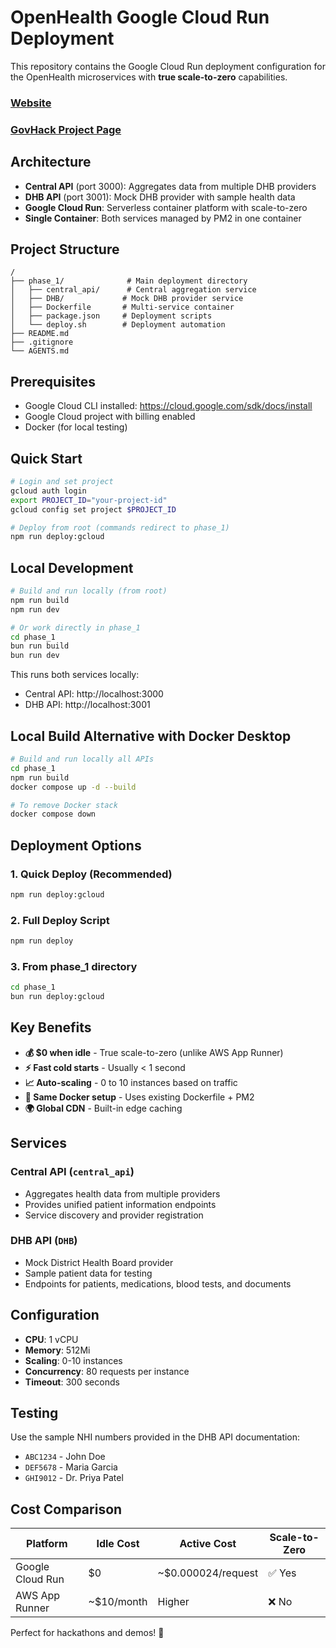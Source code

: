 # OpenHealth Google Cloud Run Deployment

This repository contains the Google Cloud Run deployment configuration for the OpenHealth microservices with **true scale-to-zero** capabilities.

 ### [Website](https://reupenny.github.io/GovHack--Health/)
 ### [GovHack Project Page](https://hackerspace.govhack.org/projects/openhealth_api)

## Architecture

- **Central API** (port 3000): Aggregates data from multiple DHB providers
- **DHB API** (port 3001): Mock DHB provider with sample health data  
- **Google Cloud Run**: Serverless container platform with scale-to-zero
- **Single Container**: Both services managed by PM2 in one container

## Project Structure

```
/
├── phase_1/              # Main deployment directory
│   ├── central_api/      # Central aggregation service
│   ├── DHB/             # Mock DHB provider service
│   ├── Dockerfile       # Multi-service container
│   ├── package.json     # Deployment scripts
│   └── deploy.sh        # Deployment automation
├── README.md
├── .gitignore
└── AGENTS.md
```

## Prerequisites

- Google Cloud CLI installed: https://cloud.google.com/sdk/docs/install
- Google Cloud project with billing enabled
- Docker (for local testing)

## Quick Start

```bash
# Login and set project
gcloud auth login
export PROJECT_ID="your-project-id"
gcloud config set project $PROJECT_ID

# Deploy from root (commands redirect to phase_1)
npm run deploy:gcloud
```

## Local Development

```bash
# Build and run locally (from root)
npm run build
npm run dev

# Or work directly in phase_1
cd phase_1
bun run build
bun run dev
```

This runs both services locally:
- Central API: http://localhost:3000
- DHB API: http://localhost:3001

## Local Build Alternative with Docker Desktop
```bash
# Build and run locally all APIs
cd phase_1
npm run build
docker compose up -d --build
```
```bash
# To remove Docker stack
docker compose down
```

## Deployment Options

### 1. Quick Deploy (Recommended)
```bash
npm run deploy:gcloud
```

### 2. Full Deploy Script  
```bash
npm run deploy
```

### 3. From phase_1 directory
```bash
cd phase_1
bun run deploy:gcloud
```

## Key Benefits

- **💰 $0 when idle** - True scale-to-zero (unlike AWS App Runner)
- **⚡ Fast cold starts** - Usually < 1 second
- **📈 Auto-scaling** - 0 to 10 instances based on traffic
- **🔧 Same Docker setup** - Uses existing Dockerfile + PM2
- **🌍 Global CDN** - Built-in edge caching

## Services

### Central API (`central_api`)
- Aggregates health data from multiple providers
- Provides unified patient information endpoints
- Service discovery and provider registration

### DHB API (`DHB`)
- Mock District Health Board provider
- Sample patient data for testing
- Endpoints for patients, medications, blood tests, and documents

## Configuration

- **CPU**: 1 vCPU
- **Memory**: 512Mi
- **Scaling**: 0-10 instances
- **Concurrency**: 80 requests per instance
- **Timeout**: 300 seconds

## Testing

Use the sample NHI numbers provided in the DHB API documentation:
- `ABC1234` - John Doe
- `DEF5678` - Maria Garcia  
- `GHI9012` - Dr. Priya Patel

## Cost Comparison

| Platform | Idle Cost | Active Cost | Scale-to-Zero |
|----------|-----------|-------------|---------------|
| Google Cloud Run | $0 | ~$0.000024/request | ✅ Yes |
| AWS App Runner | ~$10/month | Higher | ❌ No |

Perfect for hackathons and demos! 🚀
